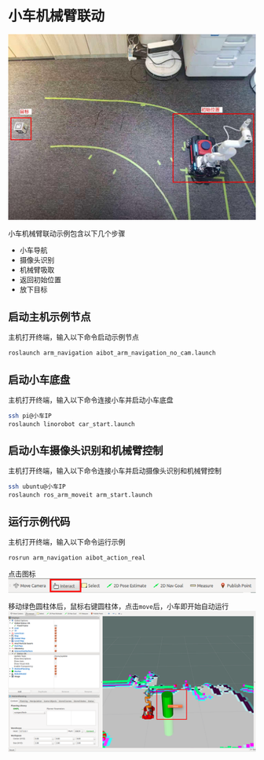 # 小车机械臂联动

![aibot_example](../pic/aibot_example.jpg)

小车机械臂联动示例包含以下几个步骤

* 小车导航
* 摄像头识别
* 机械臂吸取
* 返回初始位置
* 放下目标


## 启动主机示例节点

主机打开终端，输入以下命令启动示例节点
```bash
roslaunch arm_navigation aibot_arm_navigation_no_cam.launch
```

## 启动小车底盘

主机打开终端，输入以下命令连接小车并启动小车底盘

```bash
ssh pi@小车IP
roslaunch linorobot car_start.launch
```

## 启动小车摄像头识别和机械臂控制

主机打开终端，输入以下命令连接小车并启动摄像头识别和机械臂控制

```bash
ssh ubuntu@小车IP
roslaunch ros_arm_moveit arm_start.launch
```




## 运行示例代码

主机打开终端，输入以下命令运行示例
```bash
rosrun arm_navigation aibot_action_real
```

点击图标
![aibot_example_button](../pic/aibot_example_button.png)

移动绿色圆柱体后，鼠标右键圆柱体，点击`move`后，小车即开始自动运行
![aibot_example_rviz](../pic/aibot_example_rviz.png)
